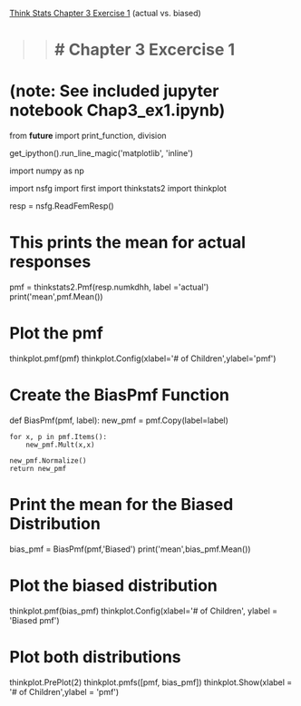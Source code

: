 [Think Stats Chapter 3 Exercise 1](http://greenteapress.com/thinkstats2/html/thinkstats2004.html#toc31) (actual vs. biased)

>> # # Chapter 3 Excercise 1
# (note: See included jupyter notebook Chap3_ex1.ipynb)


from __future__ import print_function, division

get_ipython().run_line_magic('matplotlib', 'inline')

import numpy as np

import nsfg
import first
import thinkstats2
import thinkplot

resp = nsfg.ReadFemResp()

# This prints the mean for actual responses
pmf = thinkstats2.Pmf(resp.numkdhh, label ='actual')
print('mean',pmf.Mean())


# Plot the pmf
thinkplot.pmf(pmf)
thinkplot.Config(xlabel='# of Children',ylabel='pmf')

# Create the BiasPmf Function
def BiasPmf(pmf, label):
    new_pmf = pmf.Copy(label=label)
    
    for x, p in pmf.Items():
        new_pmf.Mult(x,x)
        
    new_pmf.Normalize()
    return new_pmf


# Print the mean for the Biased Distribution
bias_pmf = BiasPmf(pmf,'Biased')
print('mean',bias_pmf.Mean())

# Plot the biased distribution
thinkplot.pmf(bias_pmf)
thinkplot.Config(xlabel='# of Children', ylabel = 'Biased pmf')

# Plot both distributions
thinkplot.PrePlot(2)
thinkplot.pmfs([pmf, bias_pmf])
thinkplot.Show(xlabel = '# of Children',ylabel = 'pmf')

